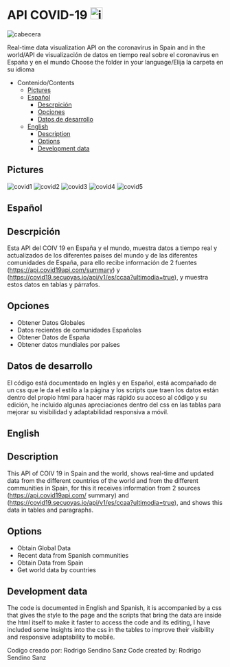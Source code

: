 # API COVID-19 <img src="https://github.com/RodrigoSendinoSanz/API_COVID-19_RodrigoSendinoSanz/blob/main/Espa%C3%B1ol/img/iconogithub.png" width="28px" alt="icono">
<img src="https://github.com/RodrigoSendinoSanz/API_COVID-19_RodrigoSendinoSanz/blob/main/Espa%C3%B1ol/img/headergithub.png" alt="cabecera">

Real-time data visualization API on the coronavirus in Spain and in the world/API de visualización de datos en tiempo real sobre el coronavirus en España y en el mundo
Choose the folder in your language/Elija la carpeta en su idioma

- Contenido/Contents
	- [Pictures](#pictures)
   - [Español](#español)
     - [Descrpición](#descrpición)
     - [Opciones](#Opciones)
     - [Datos de desarrollo](#datos-de-desarrollo)
	- [English](#english)
     	- [Description](#description)
     	- [Options](#options)
     	- [Development data](#development-data)

## Pictures
<img src="https://github.com/RodrigoSendinoSanz/API_COVID-19_RodrigoSendinoSanz/blob/main/Espa%C3%B1ol/img/covid1.PNG" alt="covid1">
<img src="https://github.com/RodrigoSendinoSanz/API_COVID-19_RodrigoSendinoSanz/blob/main/Espa%C3%B1ol/img/covid2.PNG" alt="covid2">
<img src="https://github.com/RodrigoSendinoSanz/API_COVID-19_RodrigoSendinoSanz/blob/main/Espa%C3%B1ol/img/covid3.PNG" alt="covid3">
<img src="https://github.com/RodrigoSendinoSanz/API_COVID-19_RodrigoSendinoSanz/blob/main/Espa%C3%B1ol/img/covid4.PNG" alt="covid4">
<img src="https://github.com/RodrigoSendinoSanz/API_COVID-19_RodrigoSendinoSanz/blob/main/Espa%C3%B1ol/img/covid5.PNG" alt="covid5">

## Español
## Descrpición
Esta API del COIV 19 en España y el mundo, muestra datos a tiempo real y actualizados de los diferentes países del mundo y de las diferentes comunidades de España, para ello recibe información de 2 fuentes (https://api.covid19api.com/summary) y (https://covid19.secuoyas.io/api/v1/es/ccaa?ultimodia=true), y muestra estos datos en tablas y párrafos.


## Opciones
 - Obtener Datos Globales
 - Datos recientes de comunidades Españolas
 - Obtener Datos de España
 - Obtener datos mundiales por países


## Datos de desarrollo
El código está documentado en Inglés y en Español, está acompañado de un css que le da el estilo a la página y los scripts que traen los datos están dentro del propio html para hacer más rápido su acceso al código y su edición, he incluido algunas apreciaciones dentro del css en las tablas para mejorar su visibilidad y adaptabilidad responsiva a móvil.


## English
## Description
This API of COIV 19 in Spain and the world, shows real-time and updated data from the different countries of the world and from the different communities in Spain, for this it receives information from 2 sources (https://api.covid19api.com/ summary) and (https://covid19.secuoyas.io/api/v1/es/ccaa?ultimodia=true), and shows this data in tables and paragraphs.


## Options
  - Obtain Global Data
  - Recent data from Spanish communities
  - Obtain Data from Spain
  - Get world data by countries


## Development data
The code is documented in English and Spanish, it is accompanied by a css that gives the style to the page and the scripts that bring the data are inside the html itself to make it faster to access the code and its editing, I have included some Insights into the css in the tables to improve their visibility and responsive adaptability to mobile.

Codigo creado por: Rodrigo Sendino Sanz
Code created by: Rodrigo Sendino Sanz
